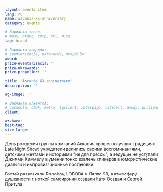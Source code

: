 ```yaml
---
layout: events-item
lang: ru
name: asсania-xx-anniversary
category: events

# Варианты тегов:
# mass, brand, corp, btl, mice
tag: brand 

# Варианты авардов:
# eventarizacia, ukrawards, propeller
award: 
prize-eventarizacia: ''
prize-ukrawards: ''
prize-propeller: ''

title: 'Аsсania ХХ anniversary'
description: ''

og-image: ''

# Варианты клиентов:
# cocacola, dtek, metro, lgclient, interpipe, lifecell, amway, philipmorris, olymp, maristela, udp, top, zefir, unicef, wog, sebbank, niko, nemiroff, maxim, velykakyshenia, marieclaire, chervonenkoracing, burn, altis, mts, prime, seppala, lifeclient, pekingduck,
client: 

at-hero: 
best-tag: 
size-large: 
---
```


День рождения группы компаний Аскания прошел в лучших традициях Late Night Show: учредители делились своими воспоминаниями, детскими мечтами и историями "не для прессы", а ведущие не уступали Джимми Киммелу в умении тонко вовлечь спикеров в юмористические диалоги и импровизационные постановки.

Гостей развлекали Pianoboy, LOBODA и Ляпис 98, а атмосферу душевности с ноткой самоиронии создали Катя Осадая и Сергей Притула.

